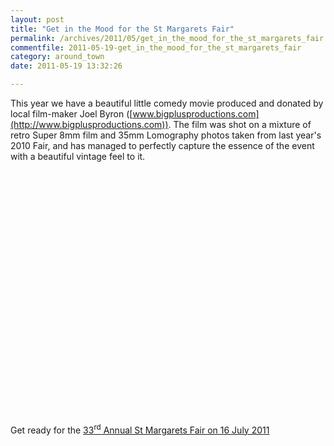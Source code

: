 ```yaml
---
layout: post
title: "Get in the Mood for the St Margarets Fair"
permalink: /archives/2011/05/get_in_the_mood_for_the_st_margarets_fair.html
commentfile: 2011-05-19-get_in_the_mood_for_the_st_margarets_fair
category: around_town
date: 2011-05-19 13:32:26

---
```


This year we have a beautiful little comedy movie produced and donated by local film-maker Joel Byron ([www.bigplusproductions.com](http://www.bigplusproductions.com)). The film was shot on a mixture of retro Super 8mm film and 35mm Lomography photos taken from last year's 2010 Fair, and has managed to perfectly capture the essence of the event with a beautiful vintage feel to it.

<object width="480" height="390">
<param name="movie" value="http://www.youtube-nocookie.com/v/sja25a-K5Us?fs=1&amp;hl=en_US&amp;rel=0"></param><param name="allowFullScreen" value="true"></param><param name="allowscriptaccess" value="always"></param><embed src="http://www.youtube-nocookie.com/v/sja25a-K5Us?fs=1&amp;hl=en_US&amp;rel=0" type="application/x-shockwave-flash" width="480" height="390" allowscriptaccess="always" allowfullscreen="true"></embed></object>

Get ready for the [33<sup>rd</sup> Annual St Margarets Fair on 16 July 2011](/event/fair/200705142755)
